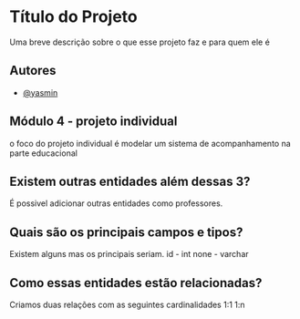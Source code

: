
# Título do Projeto

Uma breve descrição sobre o que esse projeto faz e para quem ele é




## Autores

- [@yasmin](https://www.github.com/octokatherine)


## Módulo 4 - projeto individual
o foco do projeto individual é modelar um sistema de acompanhamento na parte educacional
## Existem outras entidades além dessas 3?
É possivel adicionar outras entidades como professores.
## Quais são os principais campos e tipos?
Existem alguns mas os principais seriam.
id - int
none - varchar 
## Como essas entidades estão relacionadas?
Criamos duas relações com as seguintes cardinalidades 
1:1
1:n 
